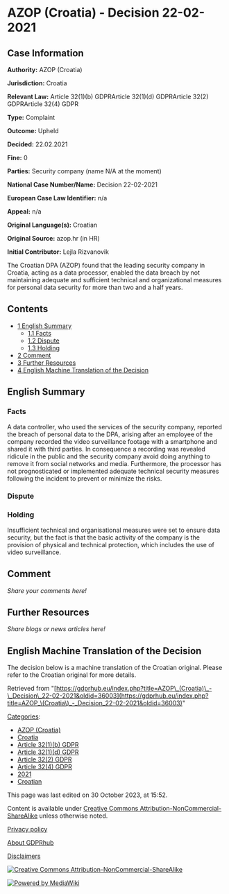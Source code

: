 # AZOP (Croatia) - Decision 22-02-2021

## Case Information

**Authority:** AZOP (Croatia)

**Jurisdiction:** Croatia

**Relevant Law:** Article 32(1)(b) GDPRArticle 32(1)(d) GDPRArticle 32(2) GDPRArticle 32(4) GDPR

**Type:** Complaint

**Outcome:** Upheld

**Decided:** 22.02.2021

**Fine:** 0

**Parties:** Security company (name N/A at the moment)

**National Case Number/Name:** Decision 22-02-2021

**European Case Law Identifier:** n/a

**Appeal:** n/a

**Original Language(s):** Croatian

**Original Source:** azop.hr (in HR)

**Initial Contributor:** Lejla Rizvanovik

The Croatian DPA (AZOP) found that the leading security company in Croatia, acting as a data processor, enabled the data breach by not maintaining adequate and sufficient technical and organizational measures for personal data security for more than two and a half years.

## Contents

*   [1 English Summary](#English_Summary)
    *   [1.1 Facts](#Facts)
    *   [1.2 Dispute](#Dispute)
    *   [1.3 Holding](#Holding)
*   [2 Comment](#Comment)
*   [3 Further Resources](#Further_Resources)
*   [4 English Machine Translation of the Decision](#English_Machine_Translation_of_the_Decision)

## English Summary

### Facts

A data controller, who used the services of the security company, reported the breach of personal data to the DPA, arising after an employee of the company recorded the video surveillance footage with a smartphone and shared it with third parties. In consequence a recording was revealed ridicule in the public and the security company avoid doing anything to remove it from social networks and media. Furthermore, the processor has not prognosticated or implemented adequate technical security measures following the incident to prevent or minimize the risks.

### Dispute

### Holding

Insufficient technical and organisational measures were set to ensure data security, but the fact is that the basic activity of the company is the provision of physical and technical protection, which includes the use of video surveillance.

## Comment

_Share your comments here!_

## Further Resources

_Share blogs or news articles here!_

## English Machine Translation of the Decision

The decision below is a machine translation of the Croatian original. Please refer to the Croatian original for more details.

Retrieved from "[https://gdprhub.eu/index.php?title=AZOP\_(Croatia)\_-\_Decision\_22-02-2021&oldid=36003](https://gdprhub.eu/index.php?title=AZOP_\(Croatia\)_-_Decision_22-02-2021&oldid=36003)"

[Categories](/index.php?title=Special:Categories "Special:Categories"):

*   [AZOP (Croatia)](/index.php?title=Category:AZOP_\(Croatia\) "Category:AZOP (Croatia)")
*   [Croatia](/index.php?title=Category:Croatia "Category:Croatia")
*   [Article 32(1)(b) GDPR](/index.php?title=Category:Article_32\(1\)\(b\)_GDPR "Category:Article 32(1)(b) GDPR")
*   [Article 32(1)(d) GDPR](/index.php?title=Category:Article_32\(1\)\(d\)_GDPR "Category:Article 32(1)(d) GDPR")
*   [Article 32(2) GDPR](/index.php?title=Category:Article_32\(2\)_GDPR "Category:Article 32(2) GDPR")
*   [Article 32(4) GDPR](/index.php?title=Category:Article_32\(4\)_GDPR "Category:Article 32(4) GDPR")
*   [2021](/index.php?title=Category:2021 "Category:2021")
*   [Croatian](/index.php?title=Category:Croatian "Category:Croatian")

This page was last edited on 30 October 2023, at 15:52.

Content is available under [Creative Commons Attribution-NonCommercial-ShareAlike](https://creativecommons.org/licenses/by-nc-sa/4.0/) unless otherwise noted.

[Privacy policy](/index.php?title=GDPRhub:Privacy_policy)

[About GDPRhub](/index.php?title=GDPRhub:About)

[Disclaimers](/index.php?title=GDPRhub:General_disclaimer)

[![Creative Commons Attribution-NonCommercial-ShareAlike](/resources/assets/licenses/cc-by-nc-sa.png)](https://creativecommons.org/licenses/by-nc-sa/4.0/)

[![Powered by MediaWiki](/resources/assets/poweredby_mediawiki_88x31.png)](https://www.mediawiki.org/)